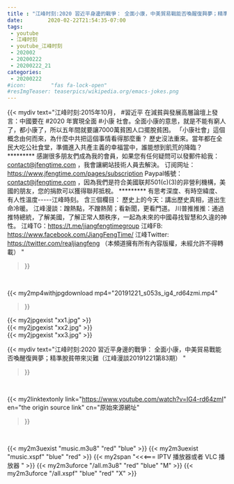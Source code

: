 ```yaml
---
title : "江峰时刻:2020 習近平身邊的戰爭： 全面小康，中美貿易戰能否喚醒復興夢；精準脫貧帶來災難（江峰漫談20191221第83期） "
date:        2020-02-22T21:54:35-07:00
tags:
 - youtube
 - 江峰时刻
 - youtube_江峰时刻
 - 202002
 - 20200222
 - 20200222_21
categories:
 - 20200222
#icon:        "fas fa-lock-open"
#resImgTeaser: teaserpics/wikipedia.org/emacs-jokes.png
---
```


{{< mydiv text="江峰时刻:2015年10月， #習近平 在減貧與發展高層論壇上發言：中國要在 #2020 年實現全面 #小康 社會。全面小康的意思，就是不能有窮人了，都小康了，所以五年間就要讓7000萬貧困人口擺脫貧困。 「小康社會」這個概念由何而來，為什麼中共把這個事情看得那麼重？ 歷史沒法重來。當年都在全民大吃公社食堂，準備進入共產主義的幸福當中，誰能想到飢荒的降臨？     ********* 感謝很多朋友們成為我的會員，如果您有任何疑問可以發郵件給我：contact@jfengtime.com ，我會讓網站技術人員去解決。 订阅网址：https://www.jfengtime.com/pages/subscription Paypal帳號：contact@jfengtime.com ，因為我們是符合美國联邦501(c)(3)的非營利機構，美國的朋友，您的捐款可以獲得聯邦抵稅。     ********* 有思考深度、有時空緯度、有人性溫度-----江峰時刻。 含三個欄目： 歷史上的今天：講出歷史真相，道出生命冷暖。 江峰漫談：蹭熱點，不蹭熱鬧；看新聞，更看門道。 川普推推推：通過推特總統，了解美國，了解正常人類秩序，一起為未來的中國尋找智慧和久違的神性。  江峰TG：https://t.me/jiangfengtimegroup 江峰FB: https://www.facebook.com/JiangFengTime/ 江峰Twitter: https://twitter.com/realjiangfeng （本頻道擁有所有內容版權，未經允許不得轉載） "
>}}
<br>


{{< my2mp4withjpgdownload mp4="20191221_s053s_ig4_rd64zmi.mp4"
>}}

{{< my2jpgexist "xx1.jpg" >}}<br>
{{< my2jpgexist "xx2.jpg" >}}<br>
{{< my2jpgexist "xx3.jpg" >}}<br>



{{< mydiv text="江峰时刻:2020 習近平身邊的戰爭： 全面小康，中美貿易戰能否喚醒復興夢；精準脫貧帶來災難（江峰漫談20191221第83期） "
>}}
<br>

{{< my2linktextonly link="https://www.youtube.com/watch?v=IG4-rd64zmI"
en="the origin source link" cn="原始來源網址"
>}}


<br>

{{< my2m3uexist "music.m3u8" "red"  "blue" >}} {{< my2m3uexist "music.xspf" "blue" "red"  >}} {{< my2span "<<<=== IPTV 播放器或者 VLC 播放器 " >}} {{< my2m3uforce "/all.m3u8" "red"  "blue" "M" >}} {{< my2m3uforce "/all.xspf" "blue" "red"  "X" >}} 
